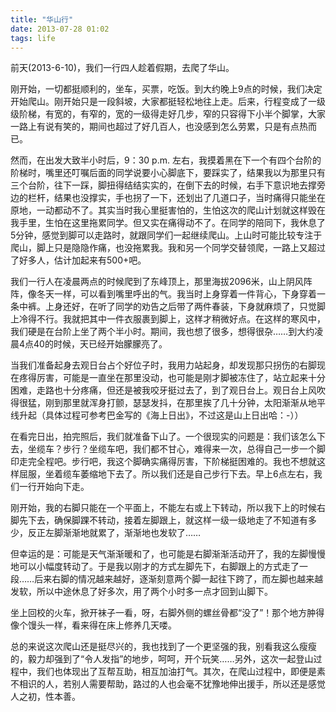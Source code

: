 ```yaml
---
title: "华山行"
date: 2013-07-28 01:02
tags: life
---
```

前天(2013-6-10)，我们一行四人趁着假期，去爬了华山。

刚开始，一切都挺顺利的，坐车，买票，吃饭。到大约晚上9点的时候，我们决定开始爬山。刚开始只是一段斜坡，大家都挺轻松地往上走。后来，行程变成了一级级阶梯，有宽的，有窄的，宽的一级得走好几步，窄的只容得下小半个脚掌，大家一路上有说有笑的，期间也超过了好几百人，也没感到怎么劳累，只是有点热而已。<!--more-->

然而，在出发大致半小时后，9：30 p.m. 左右，我摸着黑在下一个有四个台阶的阶梯时，嘴里还叮嘱后面的同学说要小心脚底下，要踩实了，结果我以为那里只有三个台阶，往下一踩，脚扭得结结实实的，在倒下去的时候，右手下意识地去撑旁边的栏杆，结果也没撑实，手也拐了一下，还划出了几道口子，当时痛得只能坐在原地，一动都动不了。其实当时我心里挺害怕的，生怕这次的爬山计划就这样毁在我手里，生怕在这里拖累同学。但又实在痛得动不了。在同学的陪同下，我休息了5分钟，感觉到脚可以走路时，就跟同学们一起继续爬山。上山时可能比较专注于爬山，脚上只是隐隐作痛，也没拖累我。我和另一个同学交替领爬，一路上又超过了好多人，估计加起来有500+吧。

我们一行人在凌晨两点的时候爬到了东峰顶上，那里海拔2096米，山上阴风阵阵，像冬天一样，可以看到嘴里呼出的气。我当时上身穿着一件背心，下身穿着一条中裤。上身还好，在听了同学的劝告之后带了两件春装，下身就麻烦了，只觉脚上冷得不行。我就把其中一件衣服裹到脚上，这样才稍微好点。在这样的寒风中，我们硬是在台阶上坐了两个半小时。期间，我也想了很多，想得很杂……到大约凌晨4点40的时候，天已经开始朦朦亮了。

当我们准备起身去观日台占个好位子时，我用力站起身，却发现那只拐伤的右脚现在疼得厉害，可能是一直坐在那里没动，也可能是刚才脚被冻住了，站立起来十分困难，走路也十分疼痛，但还是被我咬牙挺过去了，到了观日台上。观日台上风吹得很猛，刚到那里就浑身打颤，瑟瑟发抖，在那里挨了几十分钟，太阳渐渐从地平线升起（具体过程可参考巴金写的《海上日出》，不过这是山上日出哈：-））

在看完日出，拍完照后，我们就准备下山了。一个很现实的问题是：我们该怎么下去，坐缆车？步行？坐缆车吧，我们都不甘心，难得来一次，总得自己一步一个脚印走完全程吧。步行吧，我这个脚确实痛得厉害，下阶梯挺困难的。我也不想就这样屈服，坐着缆车萎缩地下去了。所以我们还是自己步行下去。早上6点左右，我们一行开始向下走。

刚开始，我的右脚只能在一个平面上，不能左右或上下转动，所以我下上的时候右脚先下去，确保脚踝不转动，接着左脚跟上，就这样一级一级地走了不知道有多少，反正左脚渐渐地就累了，渐渐地也发软了……

但幸运的是：可能是天气渐渐暖和了，也可能是右脚渐渐活动开了，我的左脚慢慢地可以小幅度转动了。于是我以刚才的方式左脚先下，右脚跟上的方式走了一段……后来右脚的情况越来越好，逐渐刻意两个脚一起往下跨了，而左脚也越来越发软，所以中途休息了好多次，用了两个小时多一点才回到山脚下。

坐上回校的火车，掀开袜子一看，呀，右脚外侧的螺丝骨都“没了”！那个地方肿得像个馒头一样，看来得在床上修养几天喽。

总的来说这次爬山还是挺尽兴的，我也找到了一个更坚强的我，别看我这么瘦瘦的，毅力却强到了“令人发指”的地步，呵呵，开个玩笑……另外，这次一起登山过程中，我们也体现出了互帮互助，相互加油打气。其次，在爬山过程中，即便是素不相识的人，若别人需要帮助，路过的人也会毫不犹豫地伸出援手，所以还是感觉 人之初，性本善。
